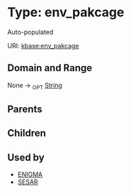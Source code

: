 
# Type: env_pakcage


Auto-populated

URI: [kbase:env_pakcage](http://kbase.us/env_pakcage)


## Domain and Range

None ->  <sub>OPT</sub> [String](types/String.md)

## Parents


## Children


## Used by

 * [ENIGMA](ENIGMA.md)
 * [SESAR](SESAR.md)
